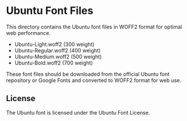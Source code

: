 # Ubuntu Font Files

This directory contains the Ubuntu font files in WOFF2 format for optimal web performance.

- Ubuntu-Light.woff2 (300 weight)
- Ubuntu-Regular.woff2 (400 weight)
- Ubuntu-Medium.woff2 (500 weight)
- Ubuntu-Bold.woff2 (700 weight)

These font files should be downloaded from the official Ubuntu font repository or Google Fonts and converted to WOFF2 format for web use.

## License

The Ubuntu font is licensed under the Ubuntu Font License.


